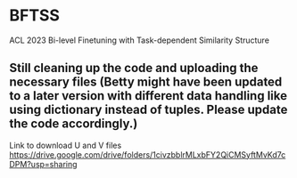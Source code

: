 # BFTSS
ACL 2023 Bi-level Finetuning with Task-dependent Similarity Structure

## Still cleaning up the code and uploading the necessary files (Betty might have been updated to a later version with different data handling like using dictionary instead of tuples. Please update the code accordingly.)
Link to download U and V files https://drive.google.com/drive/folders/1civzbblrMLxbFY2QiCMSyftMvKd7cDPM?usp=sharing
